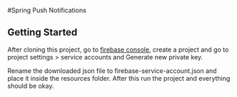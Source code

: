 #Spring Push Notifications
## Getting Started
After cloning this project, go to [firebase console](), create a project and go to project settings > service accounts and Generate new private key. 

Rename the downloaded json file to firebase-service-account.json and place it inside the resources folder. After this run the project and everything should be okay. 